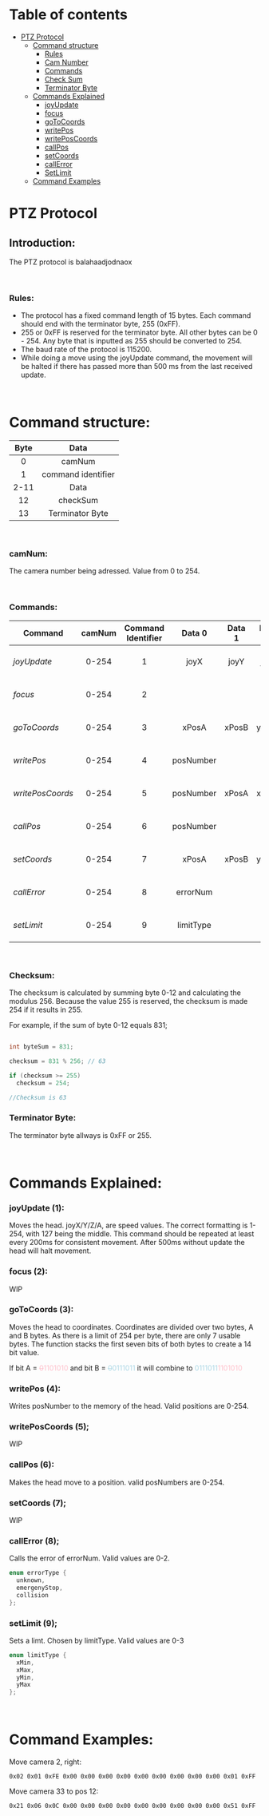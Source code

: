
Table of contents
=================

<!--ts-->
   * [PTZ Protocol](#ptz-protocol)
     * [Command structure](#command-structure)
       * [Rules](#rules)
       * [Cam Number](#camnum)
       * [Commands](#commands)
       * [Check Sum](#checksum)
       * [Terminator Byte](#terminator-byte)
     * [Commands Explained](#commands-explained)
       * [joyUpdate](#joyupdate-1)
       * [focus](#focus-2)
       * [goToCoords](#gotocoords-3)
       * [writePos](#writepos-4)
       * [writePosCoords](#writeposcoords-5)
       * [callPos](#callpos-6)
       * [setCoords](#setcoords-7)
       * [callError](#callerror-8)
       * [SetLimit](#setlimit-9)
     * [Command Examples](#command-examples)

<!--te-->



**PTZ Protocol**
============

## **Introduction:**

The PTZ protocol is balahaadjodnaox

</br>

### **Rules:**

* The protocol has a fixed command length of 15 bytes. Each command should end with the terminator byte, 255 (0xFF).
* 255 or 0xFF is reserved for the terminator byte. All other bytes can be 0 - 254. Any byte that is inputted as 255 should be converted to 254.
* The baud rate of the protocol is 115200.
* While doing a move using the joyUpdate command, the movement will be halted if there has passed more than 500 ms from the last received update.

</br>

# Command structure:



| Byte |        Data        |
|:----:|:------------------:|
|   0  |       camNum       |
|   1  | command identifier |
| 2-11 |        Data        |
|  12  |      checkSum      |
|  13  |   Terminator Byte  |

</br>



### **camNum:**
The camera number being adressed. Value from 0 to 254.

</br>

### **Commands:**

| Command         | camNum | Command Identifier |   Data 0  | Data 1 | Data 2 | Data 3 | Data 4 | Data 5 | Data 6 | Data 7 | Data 8 | Data 9 | Data 10 |         checkSum        | terminatorByte |         Finished         |
|-----------------|:------:|:------------------:|:---------:|:------:|:------:|:------:|:------:|:------:|:------:|:------:|:------:|:------:|:-------:|:-----------------------:|:--------------:|:------------------------:|
|_joyUpdate_      |  0-254 |          1         |    joyX   |  joyY  |  joyZ  |  joyA  |        |        |        |        |        |        |         | (camNum - Data10) % 256 |   255 (0xFF)   |    :heavy_check_mark:    |
|_focus_          |  0-254 |          2         |           |        |        |        |        |        |        |        |        |        |         | (camNum - Data10) % 256 |   255 (0xFF)   | :heavy_multiplication_x: |
|_goToCoords_     |  0-254 |          3         |   xPosA   |  xPosB |  yPosA |  yPosB |  zPosA |  zPosB |  aPosA |  aPosB |        |        |         | (camNum - Data10) % 256 |   255 (0xFF)   | :heavy_multiplication_x: |
|_writePos_       |  0-254 |          4         | posNumber |        |        |        |        |        |        |        |        |        |         | (camNum - Data10) % 256 |   255 (0xFF)   |    :heavy_check_mark:    |
|_writePosCoords_ |  0-254 |          5         | posNumber |  xPosA |  xPosB |  yPosA |  yPosB |  zPosA |  zPosB |  aPosA |  aPosB |        |         | (camNum - Data10) % 256 |   255 (0xFF)   | :heavy_multiplication_x: |
|_callPos_        |  0-254 |          6         | posNumber |        |        |        |        |        |        |        |        |        |         | (camNum - Data10) % 256 |   255 (0xFF)   |    :heavy_check_mark:    |
|_setCoords_      |  0-254 |          7         |   xPosA   |  xPosB |  yPosA |  yPosB |  zPosA |  zPosB |  aPosA |  aPosB |        |        |         | (camNum - Data10) % 256 |   255 (0xFF)   |    :heavy_check_mark:    |
|_callError_      |  0-254 |          8         |  errorNum |        |        |        |        |        |        |        |        |        |         | (camNum - Data10) % 256 |   255 (0xFF)   |    :heavy_check_mark:    |
|_setLimit_       |  0-254 |          9         | limitType |        |        |        |        |        |        |        |        |        |         | (camNum - Data10) % 256 |   255 (0xFF)   | :heavy_multiplication_x: |

</br>

### **Checksum:**
The checksum is calculated by summing byte 0-12 and calculating the modulus 256. Because the value 255 is reserved, the checksum is made 254 if it results in 255.

For example, if the sum of byte 0-12 equals 831;
```c++

int byteSum = 831;

checksum = 831 % 256; // 63

if (checksum >= 255)
  checksum = 254;

//Checksum is 63
```

### **Terminator Byte:**
The terminator byte allways is 0xFF or 255.

</br>

# **Commands Explained:**

### **joyUpdate (1):**
Moves the head. joyX/Y/Z/A, are speed values. The correct formatting is 1-254, with 127 being the middle.
This command should be repeated at least every 200ms for consistent movement. After 500ms without update the head will halt movement.

### **focus (2):**
WIP

### **goToCoords (3):**
Moves the head to coordinates. Coordinates are divided over two bytes, A and B bytes. As there is a limit of 254 per byte, there are only 7 usable bytes. The function stacks the first seven bits of both bytes to create a 14 bit value.

If bit    A = <span style="color:pink"><s>0</s>1101010</span>
and bit   B = <span style="color:lightblue"><s>0</s>0111011</span> it will combine to <span style="color:lightblue">0111011</span><span style="color:pink">1101010</span>

### **writePos (4):**
Writes posNumber to the memory of the head. Valid positions are 0-254.

### **writePosCoords (5);**
WIP

### **callPos (6):**
Makes the head move to a position. valid posNumbers are 0-254.

### **setCoords (7);**
WIP

### **callError (8);**
Calls the error of errorNum. Valid values are 0-2.

```C++
enum errorType {
  unknown,
  emergenyStop,
  collision
};
```

### **setLimit (9);**
Sets a limt. Chosen by limitType. Valid values are 0-3

```C++
enum limitType {
  xMin,
  xMax,
  yMin,
  yMax
};
```

</br>

# **Command Examples:**

Move camera 2, right:
```
0x02 0x01 0xFE 0x00 0x00 0x00 0x00 0x00 0x00 0x00 0x00 0x00 0x01 0xFF
```

Move camera 33 to pos 12:
```
0x21 0x06 0x0C 0x00 0x00 0x00 0x00 0x00 0x00 0x00 0x00 0x00 0x51 0xFF
```
